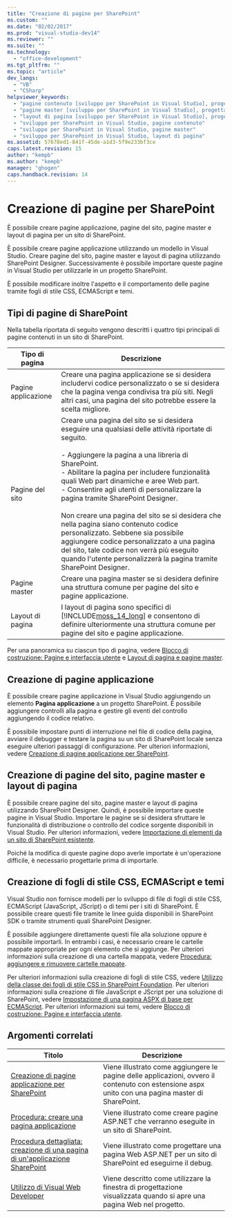 ```yaml
---
title: "Creazione di pagine per SharePoint"
ms.custom: ""
ms.date: "02/02/2017"
ms.prod: "visual-studio-dev14"
ms.reviewer: ""
ms.suite: ""
ms.technology: 
  - "office-development"
ms.tgt_pltfrm: ""
ms.topic: "article"
dev_langs: 
  - "VB"
  - "CSharp"
helpviewer_keywords: 
  - "pagine contenuto [sviluppo per SharePoint in Visual Studio], progettazione"
  - "pagine master [sviluppo per SharePoint in Visual Studio], progettazione"
  - "layout di pagina [sviluppo per SharePoint in Visual Studio], progettazione"
  - "sviluppo per SharePoint in Visual Studio, pagine contenuto"
  - "sviluppo per SharePoint in Visual Studio, pagine master"
  - "sviluppo per SharePoint in Visual Studio, layout di pagina"
ms.assetid: 57678ed1-841f-45de-a1d3-5f9e233bf3ce
caps.latest.revision: 15
author: "kempb"
ms.author: "kempb"
manager: "ghogen"
caps.handback.revision: 14
---
```

# Creazione di pagine per SharePoint
  È possibile creare pagine applicazione, pagine del sito, pagine master e layout di pagina per un sito di SharePoint.  
  
 È possibile creare pagine applicazione utilizzando un modello in Visual Studio.  Creare pagine del sito, pagine master e layout di pagina utilizzando SharePoint Designer.  Successivamente è possibile importare queste pagine in Visual Studio per utilizzarle in un progetto SharePoint.  
  
 È possibile modificare inoltre l'aspetto e il comportamento delle pagine tramite fogli di stile CSS, ECMAScript e temi.  
  
## Tipi di pagine di SharePoint  
 Nella tabella riportata di seguito vengono descritti i quattro tipi principali di pagine contenuti in un sito di SharePoint.  
  
|Tipo di pagina|Descrizione|  
|--------------------|-----------------|  
|Pagine applicazione|Creare una pagina applicazione se si desidera includervi codice personalizzato o se si desidera che la pagina venga condivisa tra più siti.  Negli altri casi, una pagina del sito potrebbe essere la scelta migliore.|  
|Pagine del sito|Creare una pagina del sito se si desidera eseguire una qualsiasi delle attività riportate di seguito.<br /><br /> -   Aggiungere la pagina a una libreria di SharePoint.<br />-   Abilitare la pagina per includere funzionalità quali Web part dinamiche e aree Web part.<br />-   Consentire agli utenti di personalizzare la pagina tramite SharePoint Designer.<br /><br /> Non creare una pagina del sito se si desidera che nella pagina siano contenuto codice personalizzato.  Sebbene sia possibile aggiungere codice personalizzato a una pagina del sito, tale codice non verrà più eseguito quando l'utente personalizzerà la pagina tramite SharePoint Designer.|  
|Pagine master|Creare una pagina master se si desidera definire una struttura comune per pagine del sito e pagine applicazione.|  
|Layout di pagina|I layout di pagina sono specifici di [!INCLUDE[moss_14_long](../sharepoint/includes/moss-14-long-md.md)] e consentono di definire ulteriormente una struttura comune per pagine del sito e pagine applicazione.|  
  
 Per una panoramica su ciascun tipo di pagina, vedere [Blocco di costruzione: Pagine e interfaccia utente](http://go.microsoft.com/fwlink/?LinkID=182095) e [Layout di pagina e pagine master](http://go.microsoft.com/fwlink/?LinkID=182096).  
  
## Creazione di pagine applicazione  
 È possibile creare pagine applicazione in Visual Studio aggiungendo un elemento **Pagina applicazione** a un progetto SharePoint.  È possibile aggiungere controlli alla pagina e gestire gli eventi del controllo aggiungendo il codice relativo.  
  
 È possibile impostare punti di interruzione nel file di codice della pagina, avviare il debugger e testare la pagina su un sito di SharePoint locale senza eseguire ulteriori passaggi di configurazione.  Per ulteriori informazioni, vedere [Creazione di pagine applicazione per SharePoint](../sharepoint/creating-application-pages-for-sharepoint.md).  
  
## Creazione di pagine del sito, pagine master e layout di pagina  
 È possibile creare pagine del sito, pagine master e layout di pagina utilizzando SharePoint Designer.  Quindi, è possibile importare queste pagine in Visual Studio.  Importare le pagine se si desidera sfruttare le funzionalità di distribuzione o controllo del codice sorgente disponibili in Visual Studio.  Per ulteriori informazioni, vedere [Importazione di elementi da un sito di SharePoint esistente](../sharepoint/importing-items-from-an-existing-sharepoint-site.md).  
  
 Poiché la modifica di queste pagine dopo averle importate è un'operazione difficile, è necessario progettarle prima di importarle.  
  
## Creazione di fogli di stile CSS, ECMAScript e temi  
 Visual Studio non fornisce modelli per lo sviluppo di file di fogli di stile CSS, ECMAScript \(JavaScript, JScript\) o di temi per i siti di SharePoint.  È possibile creare questi file tramite le linee guida disponibili in SharePoint SDK o tramite strumenti quali SharePoint Designer.  
  
 È possibile aggiungere direttamente questi file alla soluzione oppure è possibile importarli.  In entrambi i casi, è necessario creare le cartelle mappate appropriate per ogni elemento che si aggiunge.  Per ulteriori informazioni sulla creazione di una cartella mappata, vedere [Procedura: aggiungere e rimuovere cartelle mappate](../sharepoint/how-to-add-and-remove-mapped-folders.md).  
  
 Per ulteriori informazioni sulla creazione di fogli di stile CSS, vedere [Utilizzo della classe dei fogli di stile CSS in SharePoint Foundation](http://go.microsoft.com/fwlink/?LinkID=182098).  Per ulteriori informazioni sulla creazione di file JavaScript e JScript per una soluzione di SharePoint, vedere [Impostazione di una pagina ASPX di base per ECMAScript](http://go.microsoft.com/fwlink/?LinkID=182099).  Per ulteriori informazioni sui temi, vedere [Blocco di costruzione: Pagine e interfaccia utente](http://go.microsoft.com/fwlink/?LinkID=182095).  
  
## Argomenti correlati  
  
|Titolo|Descrizione|  
|------------|-----------------|  
|[Creazione di pagine applicazione per SharePoint](../sharepoint/creating-application-pages-for-sharepoint.md)|Viene illustrato come aggiungere le pagine delle applicazioni, ovvero il contenuto con estensione aspx unito con una pagina master di SharePoint.|  
|[Procedura: creare una pagina applicazione](../sharepoint/how-to-create-an-application-page.md)|Viene illustrato come creare pagine ASP.NET che verranno eseguite in un sito di SharePoint.|  
|[Procedura dettagliata: creazione di una pagina di un'applicazione SharePoint](../sharepoint/walkthrough-creating-a-sharepoint-application-page.md)|Viene illustrato come progettare una pagina Web ASP.NET per un sito di SharePoint ed eseguirne il debug.|  
|[Utilizzo di Visual Web Developer](http://msdn.microsoft.com/it-it/9c31f93b-c8fb-4599-9b14-6194ec8c7539)|Viene descritto come utilizzare la finestra di progettazione visualizzata quando si apre una pagina Web nel progetto.|  
  
  